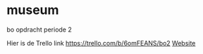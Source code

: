 # museum
bo opdracht periode 2

Hier is de Trello link https://trello.com/b/6omFEANS/bo2
[Website](https://35229.hosts2.ma-cloud.nl/BO/Museumwebsite/)
